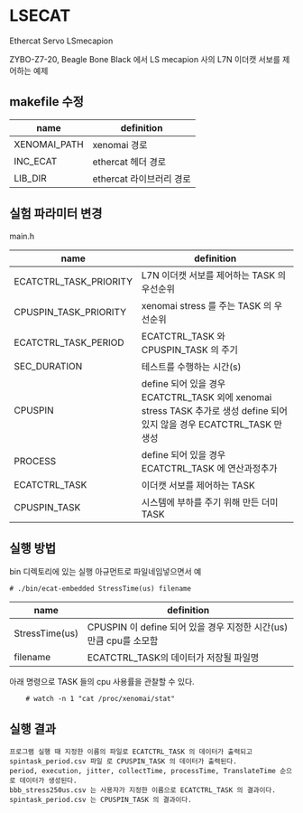 # LSECAT
Ethercat Servo LSmecapion

ZYBO-Z7-20, Beagle Bone Black 에서 LS mecapion 사의 L7N 이더캣 서보를 제어하는 예제

## makefile 수정

|name| definition |
|--|--|
|XENOMAI_PATH | xenomai 경로|
|INC_ECAT     | ethercat 헤더 경로|
|LIB_DIR      | ethercat 라이브러리 경로|


## 실험 파라미터 변경

main.h

|name|definition |
|--|--|
|ECATCTRL_TASK_PRIORITY	| L7N 이더캣 서보를 제어하는 TASK 의 우선순위|
|CPUSPIN_TASK_PRIORITY	  | xenomai stress 를 주는 TASK 의 우선순위|
|ECATCTRL_TASK_PERIOD    | ECATCTRL_TASK 와 CPUSPIN_TASK 의 주기|
|SEC_DURATION            | 테스트를 수행하는 시간(s) |
|CPUSPIN                 | define 되어 있을 경우 ECATCTRL_TASK 외에 xenomai stress TASK 추가로 생성 define 되어있지 않을 경우 ECATCTRL_TASK 만 생성|
|PROCESS                 | define 되어 있을 경우 ECATCTRL_TASK 에 연산과정추가 |
|ECATCTRL_TASK | 이더캣 서보를 제어하는 TASK|
|CPUSPIN_TASK  | 시스템에 부하를 주기 위해 만든 더미 TASK|


## 실행 방법

bin 디렉토리에 있는 실행 아규먼트로 파일네임넣으면서 
예 

```
# ./bin/ecat-embedded StressTime(us) filename
```

|name| definition |
|--|--|
|StressTime(us) | CPUSPIN 이 define 되어 있을 경우 지정한 시간(us) 만큼 cpu를 소모함
|filename | ECATCTRL_TASK의 데이터가 저장될 파일명

아래 명령으로 TASK 들의 cpu 사용률을 관찰할 수 있다.

```
    # watch -n 1 "cat /proc/xenomai/stat" 
``` 

## 실행 결과
    프로그램 실행 때 지정한 이름의 파일로 ECATCTRL_TASK 의 데이터가 출력되고
    spintask_period.csv 파일 로 CPUSPIN_TASK 의 데이터가 출력된다.
    period, execution, jitter, collectTime, processTime, TranslateTime 순으로 데이터가 생성된다.
    bbb_stress250us.csv 는 사용자가 지정한 이름으로 ECATCTRL_TASK 의 결과이다.
    spintask_period.csv 는 CPUSPIN_TASK 의 결과이다.
    
 
    
    
    
